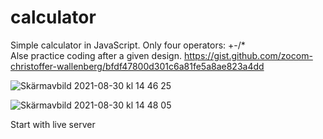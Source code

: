 # calculator
 Simple calculator in JavaScript. Only four operators: +-/* <br>
 Alse practice coding after a given design.
 https://gist.github.com/zocom-christoffer-wallenberg/bfdf47800d301c6a81fe5a8ae823a4dd
 
 ![Skärmavbild 2021-08-30 kl  14 46 25](https://user-images.githubusercontent.com/70148089/131341283-cb620dba-97a9-43b6-8f9e-89fc0773b80f.png)

![Skärmavbild 2021-08-30 kl  14 48 05](https://user-images.githubusercontent.com/70148089/131341354-bc6b0b88-7f48-42c6-b89d-661a459aa237.png)

Start with live server
